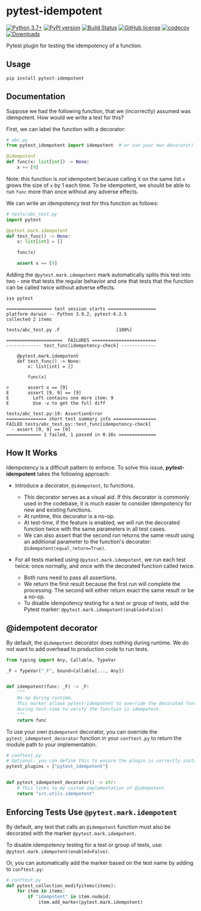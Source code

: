 # pytest-idempotent

[![Python 3.7+](https://img.shields.io/badge/python-3.7+-blue.svg)](https://www.python.org/downloads/release/python-370/)
[![PyPI version](https://badge.fury.io/py/pytest-idempotent.svg)](https://badge.fury.io/py/pytest-idempotent)
[![Build Status](https://github.com/TylerYep/pytest-idempotent/actions/workflows/test.yml/badge.svg)](https://github.com/TylerYep/pytest-idempotent/actions/workflows/test.yml)
[![GitHub license](https://img.shields.io/github/license/TylerYep/pytest-idempotent)](https://github.com/TylerYep/pytest-idempotent/blob/main/LICENSE)
[![codecov](https://codecov.io/gh/TylerYep/pytest-idempotent/branch/main/graph/badge.svg)](https://codecov.io/gh/TylerYep/pytest-idempotent)
[![Downloads](https://pepy.tech/badge/pytest-idempotent)](https://pepy.tech/project/pytest-idempotent)

Pytest plugin for testing the idempotency of a function.

## Usage

```
pip install pytest-idempotent
```

## Documentation

Suppose we had the following function, that we (incorrectly) assumed was idempotent. How would we write a test for this?

First, we can label the function with a decorator:

```python
# abc.py
from pytest_idempotent import idempotent  # or use your own decorator! See below.

@idempotent
def func(x: list[int]) -> None:
    x += [9]
```

Note: this function is _not_ idempotent because calling it on the same list `x` grows the size of `x` by 1 each time. To be idempotent, we should be able to run `func` more than once without any adverse effects.

We can write an idempotency test for this function as follows:

```python
# tests/abc_test.py
import pytest

@pytest.mark.idempotent
def test_func() -> None:
    x: list[int] = []

    func(x)

    assert x == [9]
```

Adding the `@pytest.mark.idempotent` mark automatically splits this test into two - one that tests the regular behavior and one that tests that the function can be called twice without adverse effects.

```
❯❯❯ pytest

================= test session starts ==================
platform darwin -- Python 3.9.2, pytest-6.2.5
collected 2 items

tests/abc_test.py .F                     [100%]

=====================  FAILURES ========================
------------- test_func[idempotency-check] -------------

    @pytest.mark.idempotent
    def test_func() -> None:
        x: list[int] = []

        func(x)

>       assert x == [9]
E       assert [9, 9] == [9]
E         Left contains one more item: 9
E         Use -v to get the full diff

tests/abc_test.py:19: AssertionError
=============== short test summary info ================
FAILED tests/abc_test.py::test_func[idempotency-check]
  - assert [9, 9] == [9]
============= 1 failed, 1 passed in 0.16s ==============
```

## How It Works

Idempotency is a difficult pattern to enforce. To solve this issue, **pytest-idempotent** takes the following approach:

- Introduce a decorator, `@idempotent`, to functions.

  - This decorator serves as a visual aid. If this decorator is commonly used in the codebase, it is much easier to consider idempotency for new and existing functions.
  - At runtime, this decorator is a no-op.
  - At test-time, if the feature is enabled, we will run the decorated function twice with the same parameters in all test cases.
  - We can also assert that the second run returns the same result using an additional parameter to the function's decorator: `@idempotent(equal_return=True)`.

- For all tests marked using `@pytest.mark.idempotent`, we run each test twice: once normally, and once with the decorated function called twice.
  - Both runs need to pass all assertions.
  - We return the first result because the first run will complete the processing. The second will either return exact the same result or be a no-op.
  - To disable idempotency testing for a test or group of tests, add the Pytest marker:
    `@pytest.mark.idempotent(enabled=False)`

## @idempotent decorator

By default, the `@idempotent` decorator does nothing during runtime. We do not want to add overhead to production code to run tests.

```python
from typing import Any, Callable, TypeVar

_F = TypeVar("_F", bound=Callable[..., Any])


def idempotent(func: _F) -> _F:
    """
    No-op during runtime.
    This marker allows pytest-idempotent to override the decorated function
    during test-time to verify the function is idempotent.
    """
    return func
```

To use your own `@idempotent` decorator, you can override the `pytest_idempotent_decorator` function in your `conftest.py` to return the module path to your implementation.

```python
# conftest.py
# Optional: you can define this to ensure the plugin is correctly installed
pytest_plugins = ["pytest_idempotent"]


def pytest_idempotent_decorator() -> str:
    # This links to my custom implementation of @idempotent.
    return "src.utils.idempotent"
```

## Enforcing Tests Use `@pytest.mark.idempotent`

By default, any test that calls an `@idempotent` function must also be decorated with the marker `@pytest.mark.idempotent`.

To disable idempotency testing for a test or group of tests, use:
`@pytest.mark.idempotent(enabled=False)`.

<!-- To automatically enable this marker for all tests, you can use a custom autouse fixture. (Warning: this will run ALL tests twice, regardless of whether they contain an idempotent function or not.) -->

Or, you can automatically add the marker based on the test name by adding to `conftest.py`:

```python
# conftest.py
def pytest_collection_modifyitems(items):
    for item in items:
        if "idempotent" in item.nodeid:
            item.add_marker(pytest.mark.idempotent)
```
